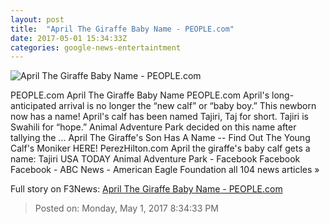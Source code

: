 ```yaml
---
layout: post
title:  "April The Giraffe Baby Name - PEOPLE.com"
date: 2017-05-01 15:34:33Z
categories: google-news-entertaintment
---
```


![April The Giraffe Baby Name - PEOPLE.com](http://i0.wp.com/peopledotcom.files.wordpress.com/2017/04/april-11.jpg?crop=0px%2C0px%2C1724px%2C905.1px&resize=1200%2C630&ssl=1)

PEOPLE.com April The Giraffe Baby Name PEOPLE.com April's long-anticipated arrival is no longer the “new calf” or “baby boy.” This newborn now has a name! April's calf has been named Tajiri, Taj for short. Tajiri is Swahili for “hope.” Animal Adventure Park decided on this name after tallying the ... April The Giraffe's Son Has A Name -- Find Out The Young Calf's Moniker HERE! PerezHilton.com April the giraffe's baby calf gets a name: Tajiri USA TODAY Animal Adventure Park - Facebook Facebook Facebook - ABC News - American Eagle Foundation all 104 news articles »


Full story on F3News: [April The Giraffe Baby Name - PEOPLE.com](http://www.f3nws.com/n/UdCYuH)

> Posted on: Monday, May 1, 2017 8:34:33 PM
